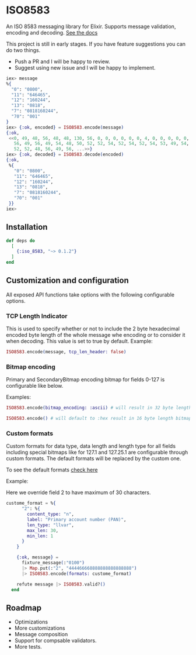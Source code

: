 # ISO8583

An ISO 8583 messaging library for Elixir. Supports message validation, encoding and decoding. [See the docs](https://hexdocs.pm/iso_8583)

This project is still in early stages. If you have feature suggestions you can do two things.

- Push a PR and I will be happy to review.
- Suggest using new issue and I will be happy to implement.

```elixir
iex> message
%{
  "0": "0800",
  "11": "646465",
  "12": "160244",
  "13": "0818",
  "7": "0818160244",
  "70": "001"
}
iex> {:ok, encoded} = ISO8583.encode(message)
{:ok,
 <<0, 49, 48, 56, 48, 48, 130, 56, 0, 0, 0, 0, 0, 0, 4, 0, 0, 0, 0, 0, 0, 0, 48,
   56, 49, 56, 49, 54, 48, 50, 52, 52, 54, 52, 54, 52, 54, 53, 49, 54, 48, 50,
   52, 52, 48, 56, 49, 56, ...>>}
iex> {:ok, decoded} = ISO8583.decode(encoded)
{:ok,
 %{
   "0": "0800",
   "11": "646465",
   "12": "160244",
   "13": "0818",
   "7": "0818160244",
   "70": "001"
 }}
iex>
```

## Installation

```elixir
def deps do
  [
    {:iso_8583, "~> 0.1.2"}
  ]
end
```

## Customization and configuration

  All exposed API functions take options with the following configurable options.
  
  ### TCP Length Indicator
  This is used to specify whether or not to include the 2 byte hexadecimal encoded byte length of the whole message
  whe encoding or to consider it when decoding.
  This value is set to true by default.
  Example:
  ```elixir
  ISO8583.encode(message, tcp_len_header: false)
  ```

  ### Bitmap encoding
  Primary and SecondaryBitmap encoding bitmap for fields 0-127 is configurable like below.

  Examples:

  ```elixir
  ISO8583.encode(bitmap_encoding: :ascii) # will result in 32 byte length bitmap
  ```

  ```elixir
  ISO8583.encode() # will default to :hex result in 16 byte length bitmap
  ```

  ### Custom formats

  Custom formats for data type, data length and length type for all fields including special bitmaps like 
  for 127.1 and 127.25.1 are configurable through custom formats. The default formats will be replaced by the custom one.

  To see the default formats [check here](https://github.com/zemuldo/iso_8583_elixir/blob/master/lib/iso_8583/formats/formats.ex#L104)

  Example:

  Here we override field 2 to have maximum of 30 characters.

  ```elixir
  custome_format = %{
        "2": %{
          content_type: "n",
          label: "Primary account number (PAN)",
          len_type: "llvar",
          max_len: 30,
          min_len: 1
        }
      }

      {:ok, message} =
        fixture_message(:"0100")
        |> Map.put(:"2", "444466668888888888888888")
        |> ISO8583.encode(formats: custome_format)

      refute message |> ISO8583.valid?()
    end
  ```
  
  ## Roadmap
  - Optimizations
  - More customizations
  - Message composition
  - Support for compsable validators.
  - More tests.
